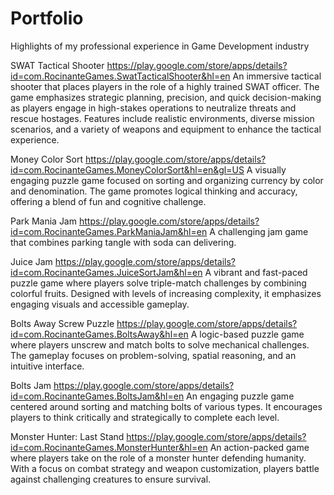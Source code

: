 # Portfolio
Highlights of my professional experience in Game Development industry

SWAT Tactical Shooter 
https://play.google.com/store/apps/details?id=com.RocinanteGames.SwatTacticalShooter&hl=en 
An immersive tactical shooter that places players in the role of a highly trained SWAT officer. The game emphasizes strategic planning, precision, and quick decision-making as players engage in high-stakes operations to neutralize threats and rescue hostages. Features include realistic environments, diverse mission scenarios, and a variety of weapons and equipment to enhance the tactical experience.

Money Color Sort 
https://play.google.com/store/apps/details?id=com.RocinanteGames.MoneyColorSort&hl=en&gl=US 
A visually engaging puzzle game focused on sorting and organizing currency by color and denomination. The game promotes logical thinking and accuracy, offering a blend of fun and cognitive challenge. 

Park Mania Jam 
https://play.google.com/store/apps/details?id=com.RocinanteGames.ParkManiaJam&hl=en A challenging jam game that combines parking tangle with soda can delivering. 

Juice Jam 
https://play.google.com/store/apps/details?id=com.RocinanteGames.JuiceSortJam&hl=en 
A vibrant and fast-paced puzzle game where players solve triple-match challenges by combining colorful fruits. Designed with levels of increasing complexity, it emphasizes engaging visuals and accessible gameplay. 

Bolts Away Screw Puzzle 
https://play.google.com/store/apps/details?id=com.RocinanteGames.BoltsAway&hl=en 
A logic-based puzzle game where players unscrew and match bolts to solve mechanical challenges. The gameplay focuses on problem-solving, spatial reasoning, and an intuitive interface. 

Bolts Jam 
https://play.google.com/store/apps/details?id=com.RocinanteGames.BoltsJam&hl=en 
An engaging puzzle game centered around sorting and matching bolts of various types. It encourages players to think critically and strategically to complete each level. 

Monster Hunter: Last Stand 
https://play.google.com/store/apps/details?id=com.RocinanteGames.MonsterHunter&hl=en 
An action-packed game where players take on the role of a monster hunter defending humanity. With a focus on combat strategy and weapon customization, players battle against challenging creatures to ensure survival.

